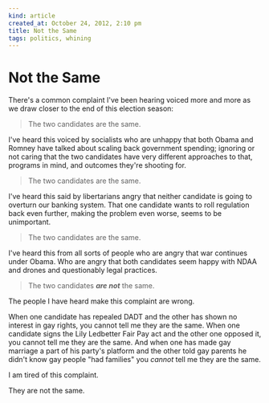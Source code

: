 ```yaml
---
kind: article
created_at: October 24, 2012, 2:10 pm
title: Not the Same
tags: politics, whining 
---
```


# Not the Same

There's a common complaint I've been hearing voiced more and more as we draw closer to the end of this election season:

> The two candidates are the same.

I've heard this voiced by socialists who are unhappy that both Obama and Romney have talked about scaling back government spending; ignoring or not caring that the two candidates have very different approaches to that, programs in mind, and outcomes they're shooting for.

> The two candidates are the same.

I've heard this said by libertarians angry that neither candidate is going to overturn our banking system. That one candidate wants to roll regulation back even further, making the problem even worse, seems to be unimportant.

> The two candidates are the same.

I've heard this from all sorts of people who are angry that war continues under Obama. Who are angry that both candidates seem happy with NDAA and drones and questionably legal practices.

> The two candidates __*are not*__ the same.

The people I have heard make this complaint are wrong. 

When one candidate has repealed DADT and the other has shown no interest in gay rights, you cannot tell me they are the same. When one candidate signs the Lily Ledbetter Fair Pay act and the other one opposed it, you cannot tell me they are the same. And when one has made gay marriage a part of his party's platform and the other told gay parents he didn't know gay people "had families" you *cannot* tell me they are the same.

I am tired of this complaint.

They are not the same.
